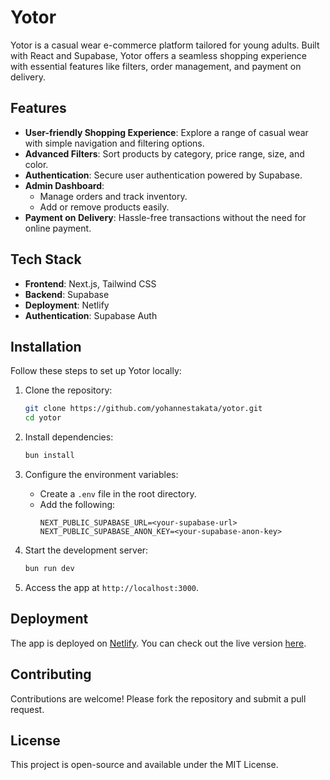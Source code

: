 # Yotor

Yotor is a casual wear e-commerce platform tailored for young adults. Built with React and Supabase, Yotor offers a seamless shopping experience with essential features like filters, order management, and payment on delivery.

## Features

- **User-friendly Shopping Experience**: Explore a range of casual wear with simple navigation and filtering options.
- **Advanced Filters**: Sort products by category, price range, size, and color.
- **Authentication**: Secure user authentication powered by Supabase.
- **Admin Dashboard**:
  - Manage orders and track inventory.
  - Add or remove products easily.
- **Payment on Delivery**: Hassle-free transactions without the need for online payment.

## Tech Stack

- **Frontend**: Next.js, Tailwind CSS
- **Backend**: Supabase
- **Deployment**: Netlify
- **Authentication**: Supabase Auth

## Installation

Follow these steps to set up Yotor locally:

1. Clone the repository:
   ```bash
   git clone https://github.com/yohannestakata/yotor.git
   cd yotor
   ```

2. Install dependencies:
   ```bash
   bun install
   ```

3. Configure the environment variables:
   - Create a `.env` file in the root directory.
   - Add the following:
     ```
     NEXT_PUBLIC_SUPABASE_URL=<your-supabase-url>
     NEXT_PUBLIC_SUPABASE_ANON_KEY=<your-supabase-anon-key>

     ```

4. Start the development server:
   ```bash
   bun run dev
   ```

5. Access the app at `http://localhost:3000`.

## Deployment

The app is deployed on [Netlify](https://yotor-style.netlify.app/). You can check out the live version [here](#).

## Contributing

Contributions are welcome! Please fork the repository and submit a pull request.

## License

This project is open-source and available under the MIT License.
